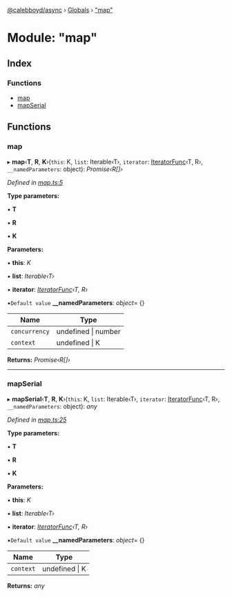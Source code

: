 [@calebboyd/async](../README.md) › [Globals](../globals.md) › ["map"](_map_.md)

# Module: "map"

## Index

### Functions

* [map](_map_.md#map)
* [mapSerial](_map_.md#mapserial)

## Functions

###  map

▸ **map**‹**T**, **R**, **K**›(`this`: K, `list`: Iterable‹T›, `iterator`: [IteratorFunc](_each_.md#iteratorfunc)‹T, R›, `__namedParameters`: object): *Promise‹R[]›*

*Defined in [map.ts:5](https://github.com/calebboyd/async/blob/a91dbbf/map.ts#L5)*

**Type parameters:**

▪ **T**

▪ **R**

▪ **K**

**Parameters:**

▪ **this**: *K*

▪ **list**: *Iterable‹T›*

▪ **iterator**: *[IteratorFunc](_each_.md#iteratorfunc)‹T, R›*

▪`Default value`  **__namedParameters**: *object*= {}

Name | Type |
------ | ------ |
`concurrency` | undefined &#124; number |
`context` | undefined &#124; K |

**Returns:** *Promise‹R[]›*

___

###  mapSerial

▸ **mapSerial**‹**T**, **R**, **K**›(`this`: K, `list`: Iterable‹T›, `iterator`: [IteratorFunc](_each_.md#iteratorfunc)‹T, R›, `__namedParameters`: object): *any*

*Defined in [map.ts:25](https://github.com/calebboyd/async/blob/a91dbbf/map.ts#L25)*

**Type parameters:**

▪ **T**

▪ **R**

▪ **K**

**Parameters:**

▪ **this**: *K*

▪ **list**: *Iterable‹T›*

▪ **iterator**: *[IteratorFunc](_each_.md#iteratorfunc)‹T, R›*

▪`Default value`  **__namedParameters**: *object*= {}

Name | Type |
------ | ------ |
`context` | undefined &#124; K |

**Returns:** *any*
